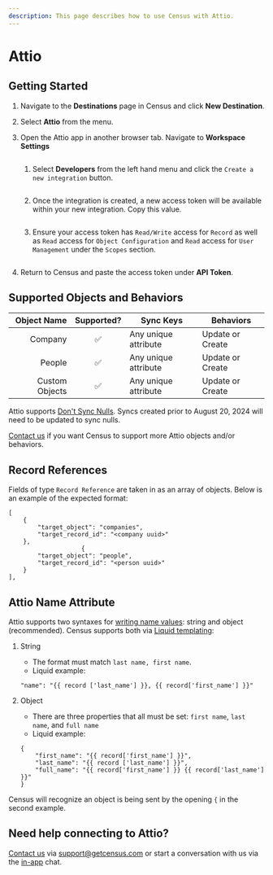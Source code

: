 ```yaml
---
description: This page describes how to use Census with Attio.
---
```


# Attio

## Getting Started

1. Navigate to the **Destinations** page in Census and click **New Destination**.
2. Select **Attio** from the menu.
3.  Open the Attio app in another browser tab. Navigate to **Workspace Settings**

    <figure><img src="../.gitbook/assets/attio-workspace-settings.png" alt=""><figcaption></figcaption></figure>

    1.  Select **Developers** from the left hand menu and click the `Create a new integration` button.

        <figure><img src="../.gitbook/assets/attio-developers.png" alt=""><figcaption></figcaption></figure>
    2.  Once the integration is created, a new access token will be available within your new integration. Copy this value.

        <figure><img src="../.gitbook/assets/attio-access-token.png" alt=""><figcaption></figcaption></figure>
    3.  Ensure your access token has `Read/Write` access for `Record` as well as `Read` access for `Object Configuration` and `Read` access for `User Management` under the `Scopes` section.

        <figure><img src="../.gitbook/assets/attio-scopes.png" alt=""><figcaption></figcaption></figure>
4. Return to Census and paste the access token under **API Token**.

## Supported Objects and Behaviors

| **Object Name** | **Supported?** | **Sync Keys**        | **Behaviors**    |
| --------------: | :------------: | -------------------- | ---------------- |
|         Company |        ✅       | Any unique attribute | Update or Create |
|          People |        ✅       | Any unique attribute | Update or Create |
|  Custom Objects |        ✅       | Any unique attribute | Update or Create |

Attio supports [Don't Sync Nulls](../basics/core-concept/#conditional-field-mappings). Syncs created prior to August 20, 2024 will need to be updated to sync nulls.

[Contact us](mailto:support@getcensus.com) if you want Census to support more Attio objects and/or behaviors.

## Record References

Fields of type `Record Reference` are taken in as an array of objects. Below is an example of the expected format:

```
[
    {
        "target_object": "companies",
        "target_record_id": "<company uuid>"
    },
                    {
        "target_object": "people",
        "target_record_id": "<person uuid>"
    }
],
```

## Attio Name Attribute

Attio supports two syntaxes for [writing name values](https://developers.attio.com/docs/attribute-types-personal-name#writing-values): string and object (recommended). Census supports both via [Liquid templating](https://docs.getcensus.com/basics/defining-source-data/liquid-templates):

1.  String

    * The format must match `last name, first name`.&#x20;
    * Liquid example:

    ```liquid
    "name": "{{ record ['last_name'] }}, {{ record['first_name'] }}"
    ```
2.  Object

    * There are three properties that all must be set: `first name`, `last name`, and `full name`
    * Liquid example:

    ```liquid
    {
        "first_name": "{{ record['first_name'] }}",
        "last_name": "{{ record ['last_name'] }}",
        "full_name": "{{ record['first_name'] }} {{ record['last_name'] }}"
    }
    ```

Census will recognize an object is being sent by the opening `{` in the second example.

## Need help connecting to Attio?

[Contact us](mailto:support@getcensus.com) via support@getcensus.com or start a conversation with us via the [in-app](https://app.getcensus.com) chat.
